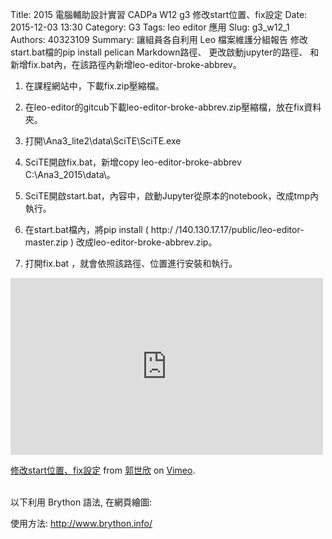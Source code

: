 Title: 2015 電腦輔助設計實習 CADPa W12 g3 修改start位置、fix設定
Date: 2015-12-03 13:30
Category: G3
Tags: leo editor 應用
Slug: g3_w12_1
Authors: 40323109
Summary: 讓組員各自利用 Leo 檔案維護分組報告
修改start.bat檔的pip install pelican Markdown路徑、
更改啟動jupyter的路徑、
和新增fix.bat內，在該路徑內新增leo-editor-broke-abbrev。

1. 在課程網站中，下載fix.zip壓縮檔。

2. 在leo-editor的gitcub下載leo-editor-broke-abbrev.zip壓縮檔，放在fix資料夾。

3. 打開\Ana3_lite2\data\SciTE\SciTE.exe

4. SciTE開啟fix.bat，新增copy leo-editor-broke-abbrev C:\Ana3_2015\data\。

5. SciTE開啟start.bat，內容中，啟動Jupyter從原本的notebook，改成tmp內執行。

6. 在start.bat檔內，將pip install ( http:/ /140.130.17.17/public/leo-editor-master.zip )
   改成leo-editor-broke-abbrev.zip。

7. 打開fix.bat ，就會依照該路徑、位置進行安裝和執行。

<iframe src="https://player.vimeo.com/video/151209147" width="500" height="283" frameborder="0" webkitallowfullscreen mozallowfullscreen allowfullscreen></iframe> <p><a href="https://vimeo.com/151209147">修改start位置、fix設定</a> from <a href="https://vimeo.com/user44938638">郭世欣</a> on <a href="https://vimeo.com">Vimeo</a>.</p>

<br />
以下利用 Brython 語法, 在網頁繪圖:

使用方法: <http://www.brython.info/>

<!-- 導入 brython_dist.js -->
<script type="text/javascript" src="http://brython.info/src/brython_dist.js"></script>
<!-- 啟動 brython() -->
<script>
window.onload=function(){
brython(1);
}
</script>
<!-- 以下利用 Brython 程式執行繪圖 -->
<canvas id="plotarea" width="300" height="200"></canvas>
<script type="text/python3">
# 導入 doc
from browser import document as doc
import math

# 準備繪圖畫布
canvas = doc["plotarea"]
ctx = canvas.getContext("2d")
# 進行座標轉換, x 軸不變, y 軸反向且移動 canvas.height 單位光點
# ctx.setTransform(1, 0, 0, -1, 0, canvas.height)
# 以下採用 canvas 原始座標繪圖
flag_w = canvas.width
flag_h = canvas.height
circle_x = flag_w/4
circle_y = flag_h/4
# 先畫滿地紅
ctx.fillStyle='rgb(255, 0, 0)'
ctx.fillRect(0,0,flag_w,flag_h)
# 再畫青天
ctx.fillStyle='rgb(0, 0, 150)'
ctx.fillRect(0,0,flag_w/2,flag_h/2)
# 畫十二道光芒白日
ctx.beginPath()
star_radius = flag_w/8
angle = 0
for i in range(24):
    angle += 5*math.pi*2/12
    toX = circle_x + math.cos(angle)*star_radius
    toY = circle_y + math.sin(angle)*star_radius
    # 只有 i 為 0 時移動到 toX, toY, 其餘都進行 lineTo
    if (i):
        ctx.lineTo(toX, toY)
    else:
        ctx.moveTo(toX, toY)
ctx.closePath()
# 將填色設為白色
ctx.fillStyle = '#fff'
ctx.fill()
# 白日:藍圈
ctx.beginPath()
ctx.arc(circle_x, circle_y, flag_w*17/240, 0, math.pi*2, True)
ctx.closePath()
# 填色設為藍色
ctx.fillStyle = 'rgb(0, 0, 149)'
ctx.fill()
# 白日:白心
ctx.beginPath()
ctx.arc(circle_x, circle_y, flag_w/16, 0, math.pi*2, True)
ctx.closePath()
# 填色設為白色
ctx.fillStyle = '#fff'
ctx.fill()
</script>
